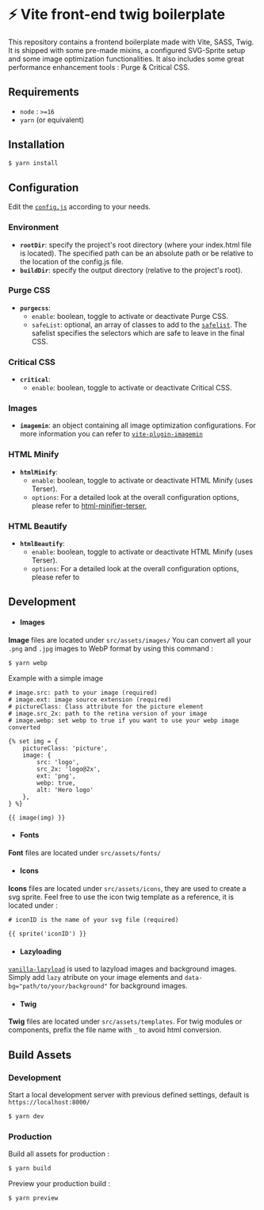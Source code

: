 # ⚡️ Vite front-end twig boilerplate

This repository contains a frontend boilerplate made with Vite, SASS, Twig.
It is shipped with some pre-made mixins, a configured SVG-Sprite setup and some image optimization functionalities.
It also includes some great performance enhancement tools : Purge & Critical CSS.

## Requirements

* `node` : `>=16`
* `yarn` (or equivalent)

## Installation

```sh
$ yarn install
```

## Configuration

Edit the [`config.js`](config.js) according to your needs.

### Environment

* **`rootDir`**: specify the project's root directory (where your index.html file is located). The specified path can be an absolute path or be relative to the location of the config.js file.
* **`buildDir`**: specify the output directory (relative to the project's root).

### Purge CSS

* **`purgecss`**:
  * `enable`: boolean, toggle to activate or deactivate Purge CSS.
  * `safeList`: optional, an array of classes to add to the [`safelist`](https://purgecss.com/safelisting.html). The safelist specifies the selectors which are safe to leave in the final CSS.

### Critical CSS

* **`critical`**:
  * `enable`: boolean, toggle to activate or deactivate Critical CSS.


### Images

* **`imagemin`**: an object containing all image optimization configurations. For more information you can refer to [`vite-plugin-imagemin`](https://github.com/vbenjs/vite-plugin-imagemin)

### HTML Minify
* **`htmlMinify`**:
  * `enable`: boolean, toggle to activate or deactivate HTML Minify (uses Terser).
  * `options`: For a detailed look at the overall configuration options, please refer to [html-minifier-terser](https://github.com/terser/html-minifier-terser#options-quick-reference),

### HTML Beautify
* **`htmlBeautify`**:
  * `enable`: boolean, toggle to activate or deactivate HTML Minify (uses Terser).
  * `options`: For a detailed look at the overall configuration options, please refer to 


## Development


* #### Images

**Image** files are located under `src/assets/images/`
You can convert all your `.png` and `.jpg` images to WebP format by using this command :

```sh
$ yarn webp
```
Example with a simple image

```twig
# image.src: path to your image (required)
# image.ext: image source extension (required)
# pictureClass: Class attribute for the picture element
# image.src_2x: path to the retina version of your image
# image.webp: set webp to true if you want to use your webp image converted

{% set img = {
	pictureClass: 'picture',
	image: {
		src: 'logo',
		src_2x: 'logo@2x',
		ext: 'png',
		webp: true,
		alt: 'Hero logo'
	},
} %}

{{ image(img) }}
```

* #### Fonts

**Font** files are located under `src/assets/fonts/`

* #### Icons

**Icons** files are located under `src/assets/icons`, they are used to create a svg sprite.
Feel free to use the icon twig template as a reference, it is located under : 
```twig
# iconID is the name of your svg file (required)

{{ sprite('iconID') }}
```

* #### Lazyloading

[`vanilla-lazyload`](https://github.com/verlok/vanilla-lazyload) is used to lazyload images and background images.
Simply add `lazy` atribute on your image elements and `data-bg="path/to/your/background"` for background images.

* #### Twig

**Twig** files are located under `src/assets/templates`. For twig modules or components, prefix the file name with `_` to avoid html conversion.


## Build Assets

### Development

Start a local development server with previous defined settings, default is `https://localhost:8000/`

```sh
$ yarn dev
```

### Production

Build all assets for production :

```sh
$ yarn build
```

Preview your production build :

```sh
$ yarn preview
```
